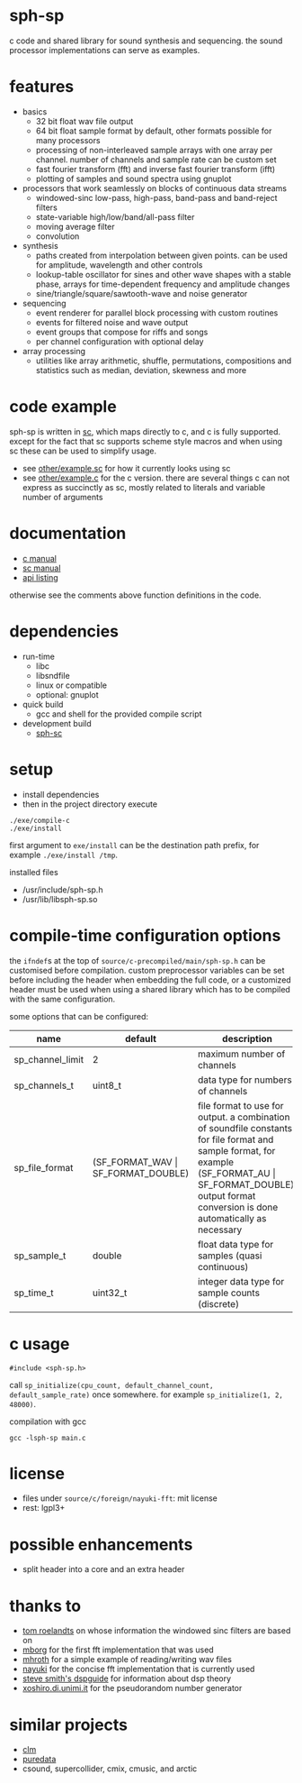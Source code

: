 # sph-sp
c code and shared library for sound synthesis and sequencing. the sound processor implementations can serve as examples.

# features
* basics
  * 32 bit float wav file output
  * 64 bit float sample format by default, other formats possible for many processors
  * processing of non-interleaved sample arrays with one array per channel. number of channels and sample rate can be custom set
  * fast fourier transform (fft) and inverse fast fourier transform (ifft)
  * plotting of samples and sound spectra using gnuplot
* processors that work seamlessly on blocks of continuous data streams
  * windowed-sinc low-pass, high-pass, band-pass and band-reject filters
  * state-variable high/low/band/all-pass filter
  * moving average filter
  * convolution
* synthesis
  * paths created from interpolation between given points. can be used for amplitude, wavelength and other controls
  * lookup-table oscillator for sines and other wave shapes with a stable phase, arrays for time-dependent frequency and amplitude changes
  * sine/triangle/square/sawtooth-wave and noise generator
* sequencing
  * event renderer for parallel block processing with custom routines
  * events for filtered noise and wave output
  * event groups that compose for riffs and songs
  * per channel configuration with optional delay
* array processing
  * utilities like array arithmetic, shuffle, permutations, compositions and statistics such as median, deviation, skewness and more

# code example
sph-sp is written in [sc](https://github.com/sph-mn/sph-sc), which maps directly to c, and c is fully supported. except for the fact that sc supports scheme style macros and when using sc these can be used to simplify usage.

* see [other/example.sc](other/example.sc) for how it currently looks using sc
* see [other/example.c](other/example.c) for the c version. there are several things c can not express as succinctly as sc, mostly related to literals and variable number of arguments

# documentation
* [c manual](other/documentation/c-manual.md)
* [sc manual](other/documentation/sc-manual.md)
* [api listing](other/documentation/api.md)

otherwise see the comments above function definitions in the code.

# dependencies
* run-time
  * libc
  * libsndfile
  * linux or compatible
  * optional: gnuplot
* quick build
  * gcc and shell for the provided compile script
* development build
  * [sph-sc](https://github.com/sph-mn/sph-sc)

# setup
* install dependencies
* then in the project directory execute

```
./exe/compile-c
./exe/install
```

first argument to `exe/install` can be the destination path prefix, for example `./exe/install /tmp`.

installed files
* /usr/include/sph-sp.h
* /usr/lib/libsph-sp.so

# compile-time configuration options
the `ifndef`s at the top of `source/c-precompiled/main/sph-sp.h` can be customised before compilation. custom preprocessor variables can be set before including the header when embedding the full code, or a customized header must be used when using a shared library which has to be compiled with the same configuration.

some options that can be configured:

| name | default | description |
| --- | --- | --- |
|sp_channel_limit|2|maximum number of channels|
|sp_channels_t|uint8_t|data type for numbers of channels|
|sp_file_format|(SF_FORMAT_WAV \| SF_FORMAT_DOUBLE)|file format to use for output. a combination of soundfile constants for file format and sample format, for example (SF_FORMAT_AU \| SF_FORMAT_DOUBLE). output format conversion is done automatically as necessary|
|sp_sample_t|double|float data type for samples (quasi continuous)|
|sp_time_t|uint32_t|integer data type for sample counts (discrete)|

# c usage
```
#include <sph-sp.h>
```
call `sp_initialize(cpu_count, default_channel_count, default_sample_rate)` once somewhere. for example `sp_initialize(1, 2, 48000)`.

compilation with gcc
```
gcc -lsph-sp main.c
```

# license
* files under `source/c/foreign/nayuki-fft`: mit license
* rest: lgpl3+

# possible enhancements
* split header into a core and an extra header

# thanks to
* [tom roelandts](https://tomroelandts.com/) on whose information the windowed sinc filters are based on
* [mborg](https://github.com/mborgerding/kissfft) for the first fft implementation that was used
* [mhroth](https://github.com/mhroth/tinywav) for a simple example of reading/writing wav files
* [nayuki](https://www.nayuki.io/page/free-small-fft-in-multiple-languages) for the concise fft implementation that is currently used
* [steve smith's dspguide](http://www.dspguide.com/) for information about dsp theory
* [xoshiro.di.unimi.it](http://xoshiro.di.unimi.it/) for the pseudorandom number generator

# similar projects
* [clm](https://ccrma.stanford.edu/software/snd/snd/clm.html)
* [puredata](https://puredata.info/)
* csound, supercollider, cmix, cmusic, and arctic